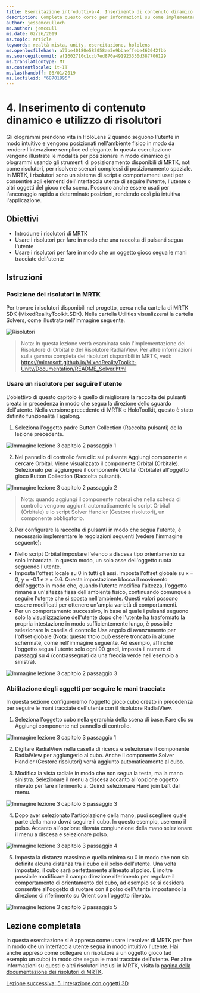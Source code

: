 ```yaml
---
title: Esercitazione introduttiva-4. Inserimento di contenuto dinamico e utilizzo di risolutori
description: Completa questo corso per informazioni su come implementare il riconoscimento volto di Azure in un'applicazione di realtà mista.
author: jessemcculloch
ms.author: jemccull
ms.date: 02/26/2019
ms.topic: article
keywords: realtà mista, unity, esercitazione, hololens
ms.openlocfilehash: a73be40180e582058ae3e9bbaeffebe462042fbb
ms.sourcegitcommit: af1602710c1ccb7ed870a491923350d387706129
ms.translationtype: MT
ms.contentlocale: it-IT
ms.lasthandoff: 08/01/2019
ms.locfileid: "68701995"
---
```

# <a name="4-placing-dynamic-content-and-using-solvers"></a>4. Inserimento di contenuto dinamico e utilizzo di risolutori

Gli ologrammi prendono vita in HoloLens 2 quando seguono l'utente in modo intuitivo e vengono posizionati nell'ambiente fisico in modo da rendere l'interazione semplice ed elegante. In questa esercitazione vengono illustrate le modalità per posizionare in modo dinamico gli ologrammi usando gli strumenti di posizionamento disponibili di MRTK, noti come risolutori, per risolvere scenari complessi di posizionamento spaziale. In MRTK, i risolutori sono un sistema di script e comportamenti usati per consentire agli elementi dell'interfaccia utente di seguire l'utente, l'utente o altri oggetti del gioco nella scena. Possono anche essere usati per l'ancoraggio rapido a determinate posizioni, rendendo così più intuitiva l'applicazione. 

## <a name="objectives"></a>Obiettivi

* Introdurre i risolutori di MRTK
* Usare i risolutori per fare in modo che una raccolta di pulsanti segua l'utente
* Usare i risolutori per fare in modo che un oggetto gioco segua le mani tracciate dell'utente

## <a name="instructions"></a>Istruzioni

### <a name="location-of-solvers-in-the-mrtk"></a>Posizione dei risolutori in MRTK
 Per trovare i risolutori disponibili nel progetto, cerca nella cartella di MRTK SDK (MixedRealityToolkit.SDK). Nella cartella Utilities visualizzerai la cartella Solvers, come illustrato nell'immagine seguente.

![Risolutori](images/lesson3_chapter1_step1im.PNG)

>Nota: In questa lezione verrà esaminata solo l'implementazione del Risolutore di Orbital e del Risolutore RadialView. Per altre informazioni sulla gamma completa dei risolutori disponibili in MRTK, vedi: https://microsoft.github.io/MixedRealityToolkit-Unity/Documentation/README_Solver.html

### <a name="use-a-solver-to-follow-the-user"></a>Usare un risolutore per seguire l'utente
L'obiettivo di questo capitolo è quello di migliorare la raccolta dei pulsanti creata in precedenza in modo che segua la direzione dello sguardo dell'utente. Nella versione precedente di MRTK e HoloToolkit, questo è stato definito funzionalità Tagalong.

1. Seleziona l'oggetto padre Button Collection (Raccolta pulsanti) della lezione precedente.

![Immagine lezione 3 capitolo 2 passaggio 1](images/Lesson3_chapter2_step1im.PNG)

2. Nel pannello di controllo fare clic sul pulsante Aggiungi componente e cercare Orbital. Viene visualizzato il componente Orbital (Orbitale). Selezionalo per aggiungere il componente Orbital (Orbitale) all'oggetto gioco Button Collection (Raccolta pulsanti).

![Immagine lezione 3 capitolo 2 passaggio 2](images/Lesson3_Chapter2_step2im.PNG)

>Nota: quando aggiungi il componente noterai che nella scheda di controllo vengono aggiunti automaticamente lo script Orbital (Orbitale) e lo script Solver Handler (Gestore risolutori), un componente obbligatorio. 

3. Per configurare la raccolta di pulsanti in modo che segua l'utente, è necessario implementare le regolazioni seguenti (vedere l'immagine seguente):
- Nello script Orbital impostare l'elenco a discesa tipo orientamento su solo imbardata. In questo modo, un solo asse dell'oggetto ruota seguendo l'utente.
- Imposta l'offset locale su 0 in tutti gli assi. Imposta l'offset globale su x = 0, y = -0.1 e z = 0.6. Questa impostazione blocca il movimento dell'oggetto in modo che, quando l'utente modifica l'altezza, l'oggetto rimane a un'altezza fissa dell'ambiente fisico, continuando comunque a seguire l'utente che si sposta nell'ambiente. Questi valori possono essere modificati per ottenere un'ampia varietà di comportamenti.
- Per un comportamento successivo, in base al quale i pulsanti seguono solo la visualizzazione dell'utente dopo che l'utente ha trasformato la propria intestazione in modo sufficientemente lungo, è possibile selezionare la casella di controllo Usa angolo di avanzamento per l'offset globale (Nota: questo titolo può essere troncato in alcune schermate, come nell'immagine seguente. Ad esempio, affinché l'oggetto segua l'utente solo ogni 90 gradi, imposta il numero di passaggi su 4 (contrassegnati da una freccia verde nell'esempio a sinistra). 

![Immagine lezione 3 capitolo 2 passaggio 3](images/Lesson3_chapter2_step3im.PNG)

### <a name="enabling-objects-to-follow-tracked-hands"></a>Abilitazione degli oggetti per seguire le mani tracciate

In questa sezione configureremo l'oggetto gioco cubo creato in precedenza per seguire le mani tracciate dell'utente con il risolutore RadialView.

1. Seleziona l'oggetto cubo nella gerarchia della scena di base. Fare clic su Aggiungi componente nel pannello di controllo. 

![Immagine lezione 3 capitolo 3 passaggio 1](images/Lesson3_Chapter3_step1im.PNG)

2. Digitare RadialView nella casella di ricerca e selezionare il componente RadialView per aggiungerlo al cubo. Anche il componente Solver Handler (Gestore risolutori) verrà aggiunto automaticamente al cubo.

3. Modifica la vista radiale in modo che non segua la testa, ma la mano sinistra. Selezionare il menu a discesa accanto all'opzione oggetto rilevato per fare riferimento a. Quindi selezionare Hand join Left dal menu.

![Immagine lezione 3 capitolo 3 passaggio 3](images/Lesson3_chapter3_step3im.PNG)

4. Dopo aver selezionato l'articolazione della mano, puoi scegliere quale parte della mano dovrà seguire il cubo. In questo esempio, useremo il polso. Accanto all'opzione rilevata congiunzione della mano selezionare il menu a discesa e selezionare polso. 

![Immagine lezione 3 capitolo 3 passaggio 4](images/Lesson3_chapter3_step4im.PNG)

5. Imposta la distanza massima e quella minima su 0 in modo che non sia definita alcuna distanza tra il cubo e il polso dell'utente. Una volta impostato, il cubo sarà perfettamente allineato al polso. È inoltre possibile modificare il campo direzione riferimento per regolare il comportamento di orientamento del cubo, ad esempio se si desidera consentire all'oggetto di ruotare con il polso dell'utente impostando la direzione di riferimento su Orient con l'oggetto rilevato.

![Immagine lezione 3 capitolo 3 passaggio 5](images/Lesson3_chapter3_step5im.PNG)

## <a name="congratulations"></a>Lezione completata
In questa esercitazione si è appreso come usare i resolver di MRTK per fare in modo che un'interfaccia utente segua in modo intuitivo l'utente. Hai anche appreso come collegare un risolutore a un oggetto gioco (ad esempio un cubo) in modo che segua le mani tracciate dell'utente. Per altre informazioni su questi e altri risolutori inclusi in MRTK, visita la [pagina della documentazione dei risolutori di MRTK](https://microsoft.github.io/MixedRealityToolkit-Unity/Documentation/README_Solver.html).

[Lezione successiva: 5.    Interazione con oggetti 3D](mrlearning-base-ch4.md)

